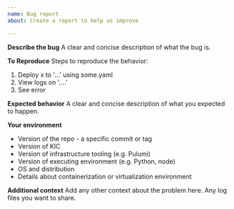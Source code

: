 ```yaml
---
name: Bug report
about: Create a report to help us improve

---
```


**Describe the bug**
A clear and concise description of what the bug is.

**To Reproduce**
Steps to reproduce the behavior:
1. Deploy x to '...' using some.yaml
2. View logs on '....'
3. See error

**Expected behavior**
A clear and concise description of what you expected to happen.

**Your environment**
* Version of the repo - a specific commit or tag
* Version of KIC
* Version of infrastructure tooling (e.g. Pulumi)
* Version of executing environment (e.g. Python, node)
* OS and distribution
* Details about containerization or virtualization environment

**Additional context**
Add any other context about the problem here. Any log files you want to share.
